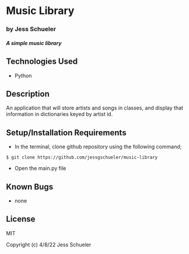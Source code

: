 # Music Library

### by Jess Schueler

#### *A simple music library*

## Technologies Used
* Python

## Description 
An application that will store artists and songs in classes, and display that information in dictionaries keyed by artist id.

## Setup/Installation Requirements
* In the terminal, clone github repository using the following command;
```
$ git clone https://github.com/jessgschueler/music-library
```
* Open the main.py file

## Known Bugs
* none

## License
MIT

Copyright (c) 4/8/22 Jess Schueler